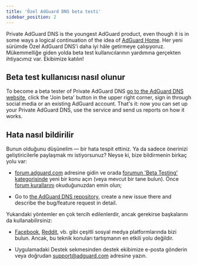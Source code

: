 ```yaml
---
title: 'Özel AdGuard DNS beta testi'
sidebar_position: 2
---
```


Private AdGuard DNS is the youngest AdGuard product, even though it is in some ways a logical continuation of the idea of [AdGuard Home](https://kb.adguard.com/en/home/overview). Her yeni sürümde Özel AdGuard DNS'i daha iyi hâle getirmeye çalışıyoruz. Mükemmelliğe giden yolda beta test kullanıcılarının yardımına gerçekten ihtiyacımız var. Ekibimize katılın!

## Beta test kullanıcısı nasıl olunur

To become a beta tester of Private AdGuard DNS [go to the AdGuard DNS website](https://adguard-dns.io/en/welcome.html), click the 'Join beta' button in the upper right corner, sign in through social media or an existing AdGuard account. That's it: now you can set up your Private AdGuard DNS, use the service and send us reports on how it works.

## Hata nasıl bildirilir

Bunun olduğunu düşünelim — bir hata tespit ettiniz. Ya da sadece önerinizi geliştiricilerle paylaşmak mı istiyorsunuz? Neyse ki, bize bildirmenin birkaç yolu var:

* [forum.adguard.com](https://forum.adguard.com) adresine gidin ve orada [forumun 'Beta Testing' kategorisinde](https://forum.adguard.com/index.php?categories/48/) yeni bir konu açın (veya mevcut bir tane bulun). Önce [forum kurallarını](https://forum.adguard.com/index.php?threads/14859/) okuduğunuzdan emin olun;

* Go to [the AdGuard DNS repository](https://github.com/AdguardTeam/AdGuardDNS), create a new issue there and describe the bug/feature request in detail.

Yukarıdaki yöntemler en çok tercih edilenlerdir, ancak gerekirse başkalarını da kullanabilirsiniz:

* [Facebook](https://www.facebook.com/AdguardEn/), [Reddit](https://www.reddit.com/r/Adguard/), vb. gibi çeşitli sosyal medya platformlarında bizi bulun. Ancak, bu teknik konuları tartışmanın en etkili yolu değildir.

* Uygulamadaki Destek sekmesinden destek ekibimize e-posta gönderin veya doğrudan [support@adguard.com](mailto:support@adguard.com) adresine yazın.

